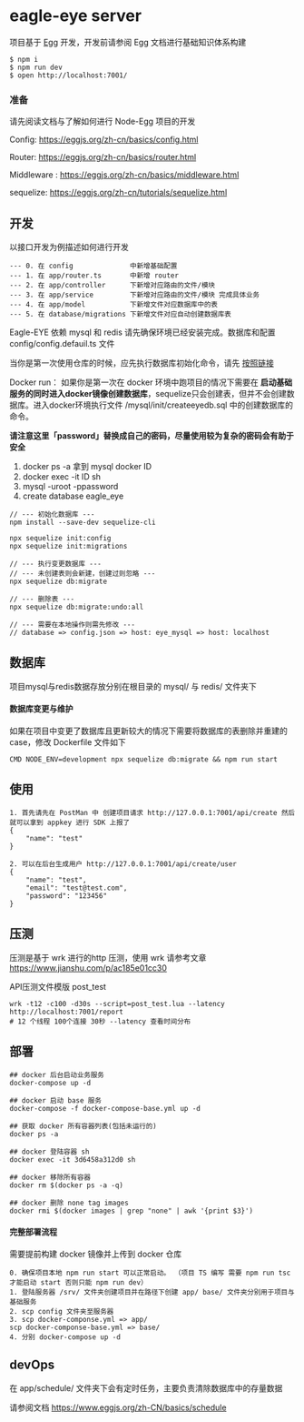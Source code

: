 # eagle-eye server

项目基于 [Egg](https://eggjs.org/zh-cn/intro/index.html) 开发，开发前请参阅 Egg 文档进行基础知识体系构建

```
$ npm i
$ npm run dev
$ open http://localhost:7001/
```

### 准备

请先阅读文档与了解如何进行 Node-Egg 项目的开发

Config: https://eggjs.org/zh-cn/basics/config.html

Router: https://eggjs.org/zh-cn/basics/router.html

Middleware : https://eggjs.org/zh-cn/basics/middleware.html

sequelize: https://eggjs.org/zh-cn/tutorials/sequelize.html


## 开发


以接口开发为例描述如何进行开发

```
--- 0. 在 config              中新增基础配置
--- 1. 在 app/router.ts       中新增 router
--- 2. 在 app/controller      下新增对应路由的文件/模块
--- 3. 在 app/service         下新增对应路由的文件/模块 完成具体业务
--- 4. 在 app/model           下新增文件对应数据库中的表
--- 5. 在 database/migrations 下新增文件对应自动创建数据库表
```

Eagle-EYE 依赖 mysql 和 redis 请先确保环境已经安装完成。数据库和配置 config/config.defauil.ts 文件

当你是第一次使用仓库的时候，应先执行数据库初始化命令，请先 [按照链接](https://eggjs.org/zh-cn/tutorials/sequelize.html) 

Docker run： 如果你是第一次在 docker 环境中跑项目的情况下需要在 **启动基础服务的同时进入docker镜像创建数据库**，sequelize只会创建表，但并不会创建数据库。进入docker环境执行文件 /mysql/init/createeyedb.sql 中的创建数据库的命令。

**请注意这里「password」替换成自己的密码，尽量使用较为复杂的密码会有助于安全**

1. docker ps -a 拿到 mysql docker ID
2. docker exec -it ID sh
3. mysql -uroot -ppassword
4. create database eagle_eye

```
// --- 初始化数据库 ---
npm install --save-dev sequelize-cli

npx sequelize init:config
npx sequelize init:migrations

// --- 执行变更数据库 ---
// --- 未创建表则会新建，创建过则忽略 ---
npx sequelize db:migrate

// --- 删除表 ---
npx sequelize db:migrate:undo:all

// --- 需要在本地操作则需先修改 ---
// database => config.json => host: eye_mysql => host: localhost
```

## 数据库

项目mysql与redis数据存放分别在根目录的 mysql/ 与 redis/ 文件夹下

#### 数据库变更与维护

如果在项目中变更了数据库且更新较大的情况下需要将数据库的表删除并重建的case，修改 Dockerfile 文件如下
```
CMD NODE_ENV=development npx sequelize db:migrate && npm run start
```

## 使用

```
1. 首先请先在 PostMan 中 创建项目请求 http://127.0.0.1:7001/api/create 然后就可以拿到 appkey 进行 SDK 上报了
{
	"name": "test"
}

2. 可以在后台生成用户 http://127.0.0.1:7001/api/create/user
{
	"name": "test",
	"email": "test@test.com",
	"password": "123456"
}

```

## 压测

压测是基于 wrk 进行的http 压测，使用 wrk 请参考文章 https://www.jianshu.com/p/ac185e01cc30

API压测文件模版 post_test

```
wrk -t12 -c100 -d30s --script=post_test.lua --latency  http://localhost:7001/report
# 12 个线程 100个连接 30秒 --latency 查看时间分布
```


## 部署

```
## docker 后台启动业务服务
docker-compose up -d

## docker 启动 base 服务
docker-compose -f docker-compose-base.yml up -d

## 获取 docker 所有容器列表(包括未运行的)
docker ps -a

## docker 登陆容器 sh
docker exec -it 3d6458a312d0 sh

## docker 移除所有容器
docker rm $(docker ps -a -q)

## docker 删除 none tag images
docker rmi $(docker images | grep "none" | awk '{print $3}')
```


#### 完整部署流程

需要提前构建 docker 镜像并上传到 docker 仓库

```
0. 确保项目本地 npm run start 可以正常启动。 （项目 TS 编写 需要 npm run tsc 才能启动 start 否则只能 npm run dev）
1. 登陆服务器 /srv/ 文件夹创建项目并在路径下创建 app/ base/ 文件夹分别用于项目与基础服务
2. scp config 文件夹至服务器
3. scp docker-componse.yml => app/
scp docker-componse-base.yml => base/
4. 分别 docker-compose up -d
```

## devOps

在 app/schedule/ 文件夹下会有定时任务，主要负责清除数据库中的存量数据

请参阅文档 https://www.eggjs.org/zh-CN/basics/schedule

